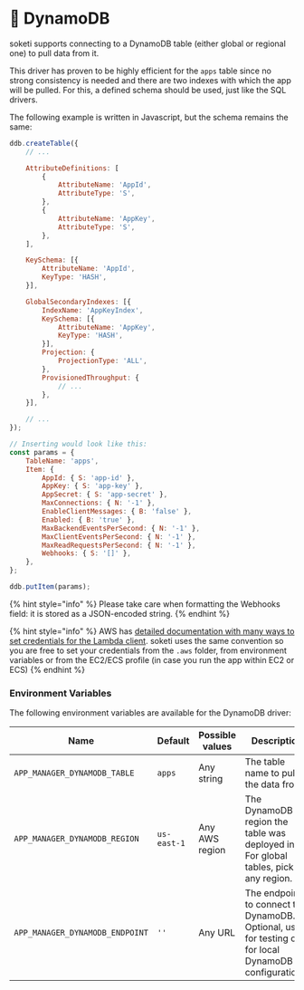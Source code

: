 # 👾 DynamoDB

soketi supports connecting to a DynamoDB table (either global or regional one) to pull data from it.

This driver has proven to be highly efficient for the `apps` table since no strong consistency is needed and there are two indexes with which the app will be pulled. For this, a defined schema should be used, just like the SQL drivers.

The following example is written in Javascript, but the schema remains the same:

```javascript
ddb.createTable({
    // ...

    AttributeDefinitions: [
        {
            AttributeName: 'AppId',
            AttributeType: 'S',
        },
        {
            AttributeName: 'AppKey',
            AttributeType: 'S',
        },
    ],

    KeySchema: [{
        AttributeName: 'AppId',
        KeyType: 'HASH',
    }],

    GlobalSecondaryIndexes: [{
        IndexName: 'AppKeyIndex',
        KeySchema: [{
            AttributeName: 'AppKey',
            KeyType: 'HASH',
        }],
        Projection: {
            ProjectionType: 'ALL',
        },
        ProvisionedThroughput: {
            // ...
        },
    }],

    // ...
});

// Inserting would look like this:
const params = {
    TableName: 'apps',
    Item: {
        AppId: { S: 'app-id' },
        AppKey: { S: 'app-key' },
        AppSecret: { S: 'app-secret' },
        MaxConnections: { N: '-1' },
        EnableClientMessages: { B: 'false' },
        Enabled: { B: 'true' },
        MaxBackendEventsPerSecond: { N: '-1' },
        MaxClientEventsPerSecond: { N: '-1' },
        MaxReadRequestsPerSecond: { N: '-1' },
        Webhooks: { S: '[]' },
    },
};

ddb.putItem(params);
```

{% hint style="info" %}
Please take care when formatting the Webhooks field: it is stored as a JSON-encoded string.
{% endhint %}

{% hint style="info" %}
AWS has [detailed documentation with many ways to set credentials for the Lambda client](https://docs.aws.amazon.com/sdk-for-javascript/v2/developer-guide/setting-credentials-node.html). soketi uses the same convention so you are free to set your credentials from the `.aws` folder, from environment variables or from the EC2/ECS profile (in case you run the app within EC2 or ECS)
{% endhint %}

### Environment Variables

The following environment variables are available for the DynamoDB driver:

| **Name**                        | Default     | Possible values | Description                                                                                           |
| ------------------------------- | ----------- | --------------- | ----------------------------------------------------------------------------------------------------- |
| `APP_MANAGER_DYNAMODB_TABLE`    | `apps`      | Any string      | The table name to pull the data from.                                                                 |
| `APP_MANAGER_DYNAMODB_REGION`   | `us-east-1` | Any AWS region  | The DynamoDB region the table was deployed in. For global tables, pick any region.                    |
| `APP_MANAGER_DYNAMODB_ENDPOINT` | `''`        | Any URL         | The endpoint to connect to DynamoDB. Optional, used for testing or for local DynamoDB configurations. |
